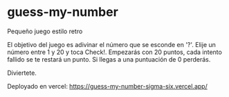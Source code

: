 # guess-my-number
Pequeño juego estilo retro

El objetivo del juego es adivinar el número que se esconde en '?'.
Elije un número entre 1 y 20 y toca Check!.
Empezarás con 20 puntos, cada intento fallido se te restará un punto.
Si llegas a una puntuación de 0 perderás.

Diviertete.

Deployado en vercel: https://guess-my-number-sigma-six.vercel.app/
